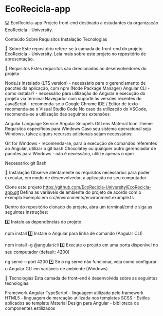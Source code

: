 # EcoRecicla-app

💻 EcoRecicla-app
Projeto front-end destinado a estudantes da organização EcoRecicla - University.

Conteúdo
Sobre
Requisitos
Instalação
Tecnologias
 
📌 Sobre
Este repositório refere-se à camada de front-end do projeto EcoRecicla - University.
Leia mais sobre este projeto no repositório de apresentação.

 
📌 Requisitos
Estes requisitos são direcionados ao desenvolvedores do projeto

 NodeJs instalado (LTS version) - necessário para o gerenciamento de pacotes da aplicação, com npm (Node Package Manager)
 Angular CLI - como instalar? - necessário para utilização do Angular e execução do projeto via terminal
 Navegador com suporte às versões recentes do JavaScript - recomenda-se o Google Chrome
 IDE / Editor de texto - recomenda-se o Visual Studio Code
No caso da utilização do VSCode, recomenda-se a utilização das seguintes extensões:

Angular Language Service
Angular Snippets
GitLens
Material Icon Theme
Requisitos específicos para Windows
Caso seu sistema operacional seja Windows, talvez alguns recursos adicionais sejam necessários:

Git for Windows - recomenda-se, para a execução de comandos referentes ao Angular, utilizar o git bash
Chocolatey ou qualquer outro gerenciador de pacotes para Windows - não é necessário, utilize apenas o npm

Necessario: 
git Bash
 
📌 Instalação
Observe atentamente os requisitos necessários para poder executar, em modo de desenvolvedor, a aplicação no seu computador

Clone este projeto
https://github.com/EcoRecicla-University/EcoRecicla-app.git
Defina as variáveis de ambiente do projeto de acordo com o exemplo
Exemplo em src/environments/environment.example.ts

Dentro do repositório clonado do projeto, abra um terminal/cmd e siga as seguintes instruções:

1️⃣ Instale as dependências do projeto

npm install
2️⃣ Instale o Angular para linha de comando (Angular CLI)

npm install -g @angular/cli
3️⃣ Execute o projeto em uma porta disponível no seu computador (default: 4200)

ng serve --port 4200
*️⃣ Se o ng serve não funcionar, veja como configurar o Angular CLI em variáveis de ambiente (Windows).

 
📌 Tecnologias
Esta camada de front-end é desenvolvida sobre as seguintes tecnologias:

 Framework Angular
 TypeScript - linguagem utilizada pelo framework
 HTML5 - linguagem de marcação utilizada nos templates
 SCSS - Estilos aplicados ao template
 Material Design para Angular - biblioteca de componentes estilizados
